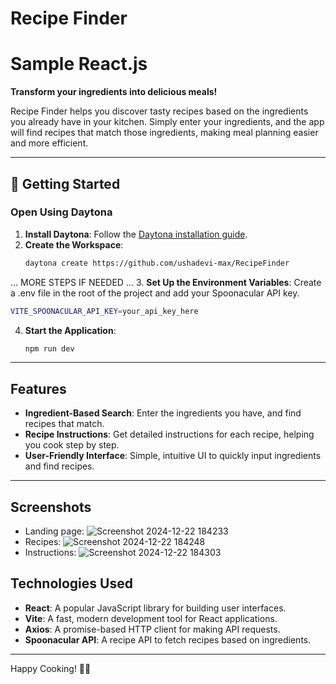 # Recipe Finder

# Sample React.js

**Transform your ingredients into delicious meals!**

Recipe Finder helps you discover tasty recipes based on the ingredients you already have in your kitchen. Simply enter your ingredients, and the app will find recipes that match those ingredients, making meal planning easier and more efficient.

---

## 🚀 Getting Started  

### Open Using Daytona  

1. **Install Daytona**: Follow the [Daytona installation guide](https://www.daytona.io/docs/installation/installation/).  
2. **Create the Workspace**:  
   ```bash  
   daytona create https://github.com/ushadevi-max/RecipeFinder
   ```  

... MORE STEPS IF NEEDED ...
3. **Set Up the Environment Variables**:
Create a .env file in the root of the project and add your Spoonacular API key.
	
   ```bash  
   VITE_SPOONACULAR_API_KEY=your_api_key_here
   ```  
4. **Start the Application**:  
   ```bash  
   npm run dev
   ```  

---

## Features

- **Ingredient-Based Search**: Enter the ingredients you have, and find recipes that match.
- **Recipe Instructions**: Get detailed instructions for each recipe, helping you cook step by step.
- **User-Friendly Interface**: Simple, intuitive UI to quickly input ingredients and find recipes.

---

## Screenshots
- Landing page:
![Screenshot 2024-12-22 184233](https://github.com/user-attachments/assets/3558e1d7-5d6a-41ac-9045-22a3137d9c07)
- Recipes:
![Screenshot 2024-12-22 184248](https://github.com/user-attachments/assets/41292fe6-76ca-44aa-9bfa-375165d338d2)
- Instructions:
![Screenshot 2024-12-22 184303](https://github.com/user-attachments/assets/7b20ba87-ecac-46ff-86f0-904cc6954d26)


## Technologies Used

- **React**: A popular JavaScript library for building user interfaces.
- **Vite**: A fast, modern development tool for React applications.
- **Axios**: A promise-based HTTP client for making API requests.
- **Spoonacular API**: A recipe API to fetch recipes based on ingredients.
  
---

Happy Cooking! 🍳🍔
